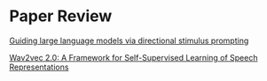 # Paper Review

[Guiding large language models via directional stimulus prompting](!https://salt-lemming-d05.notion.site/Guiding-large-language-models-via-directional-stimulus-prompting-99b5d60196d54e52abefa15e21016cd2?pvs=4)

[Wav2vec 2.0: A Framework for Self-Supervised Learning of Speech Representations](!https://salt-lemming-d05.notion.site/Wav2vec-2-0-3b8cfcc9c5a44b9f900f61394dc6f00c?pvs=4)
